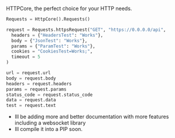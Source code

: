 HTTPCore, the perfect choice for your HTTP needs.

```python
Requests = HttpCore().Requests()

request = Requests.httpsRequest("GET", "https://0.0.0.0/api", 
  headers = {"HeadersTest": "Works"},
  body = {"JsonTest": "Works"},
  params = {"ParamTest": "Works"},
  cookies = "CookiesTest=Works;",
  timeout = 5
)

url = request.url
body = request.body
headers = request.headers
params = request.params
status_code = request.status_code
data = request.data
test = request.text
```
* Ill be adding more and better documentation with more features including a websocket library
* Ill compile it into a PIP soon.
